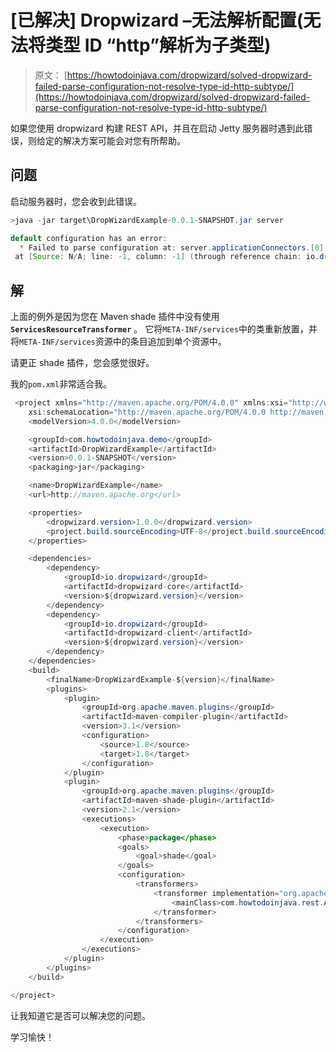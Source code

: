 # [已解决] Dropwizard –无法解析配置(无法将类型 ID “http”解析为子类型)

> 原文： [https://howtodoinjava.com/dropwizard/solved-dropwizard-failed-parse-configuration-not-resolve-type-id-http-subtype/](https://howtodoinjava.com/dropwizard/solved-dropwizard-failed-parse-configuration-not-resolve-type-id-http-subtype/)

如果您使用 dropwizard 构建 REST API，并且在启动 Jetty 服务器时遇到此错误，则给定的解决方案可能会对您有所帮助。

## 问题

启动服务器时，您会收到此错误。

```java
>java -jar target\DropWizardExample-0.0.1-SNAPSHOT.jar server

default configuration has an error:
  * Failed to parse configuration at: server.applicationConnectors.[0]; Could not resolve type id 'http' into a subtype of [simple type, class io.dropwizard.jetty.ConnectorFactory]: known type ids = [ConnectorFactory]
 at [Source: N/A; line: -1, column: -1] (through reference chain: io.dropwizard.Configuration["server"]->io.dropwizard.server.DefaultServerFactory["applicationConnectors"]->java.util.ArrayList[0])
```

## 解

上面的例外是因为您在 Maven shade 插件中没有使用 **`ServicesResourceTransformer`** 。 它将`META-INF/services`中的类重新放置，并将`META-INF/services`资源中的条目追加到单个资源中。

请更正 shade 插件，您会感觉很好。

我的`pom.xml`非常适合我。

```java
 <project xmlns="http://maven.apache.org/POM/4.0.0" xmlns:xsi="http://www.w3.org/2001/XMLSchema-instance"
	xsi:schemaLocation="http://maven.apache.org/POM/4.0.0 http://maven.apache.org/xsd/maven-4.0.0.xsd;
	<modelVersion>4.0.0</modelVersion>

	<groupId>com.howtodoinjava.demo</groupId>
	<artifactId>DropWizardExample</artifactId>
	<version>0.0.1-SNAPSHOT</version>
	<packaging>jar</packaging>

	<name>DropWizardExample</name>
	<url>http://maven.apache.org</url>

	<properties>
		<dropwizard.version>1.0.0</dropwizard.version>
		<project.build.sourceEncoding>UTF-8</project.build.sourceEncoding>
	</properties>

	<dependencies>
		<dependency>
			<groupId>io.dropwizard</groupId>
			<artifactId>dropwizard-core</artifactId>
			<version>${dropwizard.version}</version>
		</dependency>
		<dependency>
			<groupId>io.dropwizard</groupId>
			<artifactId>dropwizard-client</artifactId>
			<version>${dropwizard.version}</version>
		</dependency>
	</dependencies>
	<build>
		<finalName>DropWizardExample-${version}</finalName>
		<plugins>
			<plugin>
				<groupId>org.apache.maven.plugins</groupId>
				<artifactId>maven-compiler-plugin</artifactId>
				<version>3.1</version>
				<configuration>
					<source>1.8</source>
					<target>1.8</target>
				</configuration>
			</plugin>
			<plugin>
				<groupId>org.apache.maven.plugins</groupId>
				<artifactId>maven-shade-plugin</artifactId>
				<version>2.1</version>
				<executions>
					<execution>
						<phase>package</phase>
						<goals>
							<goal>shade</goal>
						</goals>
						<configuration>
							<transformers>
								<transformer implementation="org.apache.maven.plugins.shade.resource.ManifestResourceTransformer">
									<mainClass>com.howtodoinjava.rest.App</mainClass>
								</transformer>
							</transformers>
						</configuration>
					</execution>
				</executions>
			</plugin>
		</plugins>
	</build>

</project>

```

让我知道它是否可以解决您的问题。

学习愉快！
